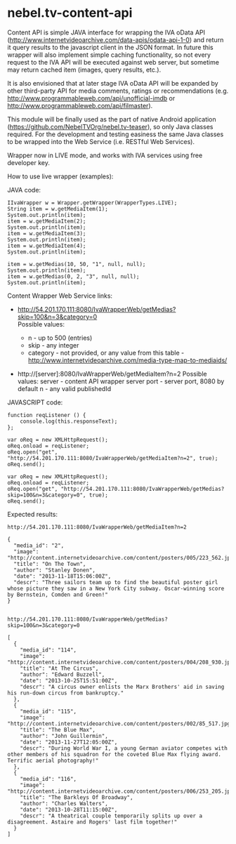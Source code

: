 nebel.tv-content-api
===========
Content API is simple JAVA interface for wrapping the IVA oData API (http://www.internetvideoarchive.com/data-apis/odata-api-1-0)  and return it query results to the javascript client in the JSON format. In future this wrapper will also implement simple caching functionality, so not every request to the IVA API will be executed against web server, but sometime may return cached item (images, query results, etc.).

It is also envisioned that at later stage IVA oData API will be expanded by other third-party API for media comments, ratings or recommendations (e.g. http://www.programmableweb.com/api/unofficial-imdb or http://www.programmableweb.com/api/filmaster).

This module will be finally used as the part of native Android application (https://github.com/NebelTVOrg/nebel.tv-teaser), so only Java classes required. For the development and testing easiness the same Java classes to be wrapped into the Web Service (i.e. RESTful Web Services). 


Wrapper now in LIVE mode, and works with IVA services using free developer key.

How to use live wrapper (examples):

JAVA code:

	IIvaWrapper w = Wrapper.getWrapper(WrapperTypes.LIVE);
	String item = w.getMediaItem(1);
	System.out.println(item);
	item = w.getMediaItem(2);
	System.out.println(item);
	item = w.getMediaItem(3);
	System.out.println(item);
	item = w.getMediaItem(4);
	System.out.println(item);

	item = w.getMedias(10, 50, "1", null, null);
	System.out.println(item);
	item = w.getMedias(0, 2, "3", null, null);
	System.out.println(item);


Content Wrapper Web Service links:

 - http://54.201.170.111:8080/IvaWrapperWeb/getMedias?skip=100&n=3&category=0    
	Possible values: 
	 - n - up to 500 (entries)
	 - skip - any integer
	 - category - not provided, or any value from this table - http://www.internetvideoarchive.com/media-type-map-to-mediaids/
 
 - http://[server]:8080/IvaWrapperWeb/getMediaItem?n=2
	Possible values:
	server - content API wrapper server
	port - server port, 8080 by default
	n - any valid publishedId


JAVASCRIPT code:

	function reqListener () {
		console.log(this.responseText);
	};

	var oReq = new XMLHttpRequest();
	oReq.onload = reqListener;
	oReq.open("get", "http://54.201.170.111:8080/IvaWrapperWeb/getMediaItem?n=2", true);
	oReq.send();
	
	var oReq = new XMLHttpRequest();
	oReq.onload = reqListener;
	oReq.open("get", "http://54.201.170.111:8080/IvaWrapperWeb/getMedias?skip=100&n=3&category=0", true);
	oReq.send();
	
Expected results:
	
	http://54.201.170.111:8080/IvaWrapperWeb/getMediaItem?n=2
	
	{
	  "media_id": "2",
	  "image": "http://content.internetvideoarchive.com/content/posters/005/223_562.jpg",
	  "title": "On The Town",
	  "author": "Stanley Donen",
	  "date": "2013-11-18T15:06:00Z",
	  "descr": "Three sailors team up to find the beautiful poster girl whose picture they saw in a New York City subway. Oscar-winning score by Bernstein, Comden and Green!"
	}

	
	http://54.201.170.111:8080/IvaWrapperWeb/getMedias?skip=100&n=3&category=0
	
	[
	  {
		"media_id": "114",
		"image": "http://content.internetvideoarchive.com/content/posters/004/208_930.jpg",
		"title": "At The Circus",
		"author": "Edward Buzzell",
		"date": "2013-10-25T15:51:00Z",
		"descr": "A circus owner enlists the Marx Brothers' aid in saving his run-down circus from bankruptcy."
	  },
	  {
		"media_id": "115",
		"image": "http://content.internetvideoarchive.com/content/posters/002/85_517.jpg",
		"title": "The Blue Max",
		"author": "John Guillermin",
		"date": "2013-11-27T12:05:00Z",
		"descr": "During World War I, a young German aviator competes with other members of his squadron for the coveted Blue Max flying award. Terrific aerial photography!"
	  },
	  {
		"media_id": "116",
		"image": "http://content.internetvideoarchive.com/content/posters/006/253_205.jpg",
		"title": "The Barkleys Of Broadway",
		"author": "Charles Walters",
		"date": "2013-10-28T11:15:00Z",
		"descr": "A theatrical couple temporarily splits up over a disagreement. Astaire and Rogers' last film together!"
	  }
	]

